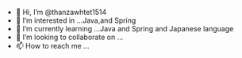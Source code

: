 - 👋 Hi, I’m @thanzawhtet1514
- 👀 I’m interested in ...Java,and Spring
- 🌱 I’m currently learning ...Java and Spring and Japanese language
- 💞️ I’m looking to collaborate on ...
- 📫 How to reach me ...

<!---
thanzawhtet1514/thanzawhtet1514 is a ✨ special ✨ repository because its `README.md` (this file) appears on your GitHub profile.
You can click the Preview link to take a look at your changes.
--->
